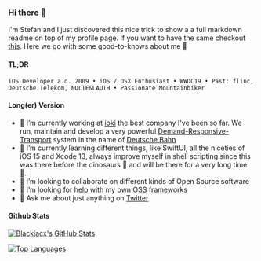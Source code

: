 ### Hi there 👋

I'm Stefan and I just discovered this nice trick to show a a full markdown readme on top of my profile page. If you want to have the same checkout [this](https://docs.github.com/en/account-and-profile/setting-up-and-managing-your-github-profile/customizing-your-profile/managing-your-profile-readme). Here we go with some good-to-knows about me 🥳

#### TL;DR

`iOS Developer a.d. 2009 • iOS / OSX Enthusiast • WWDC19 • Past: flinc, Deutsche Telekom, NOLTE&LAUTH • Passionate Mountainbiker`

#### Long(er) Version

- 🔭 I’m currently working at [ioki](https://ioki.com) the best company I've been so far. We run, maintain and develop a very powerful [Demand-Responsive-Transport](https://en.wikipedia.org/wiki/Demand-responsive_transport) system in the name of [Deutsche Bahn](https://www.bahn.de)
- 🌱 I’m currently learning different things, like SwiftUI, all the niceties of iOS 15 and Xcode 13, always improve myself in shell scripting since this was there before the dinosaurs 🦖 and will be there for a very long time 🔮.
- 👯 I’m looking to collaborate on different kinds of Open Source software
- 🤔 I’m looking for help with my own [OSS frameworks](https://blackjacx.github.io/Projects/)
- 💬 Ask me about just anything on [Twitter](https://twitter.com/Blackjacxxx)

#### Github Stats

[![Blackjacx's GitHub Stats](https://github-readme-stats.vercel.app/api?username=blackjacx&show_icons=true&hide_border=true)](https://github.com/blackjacx)    

[![Top Languages](https://github-readme-stats.vercel.app/api/top-langs/?username=blackjacx&layout=compact)](https://github.com/blackjacx)
